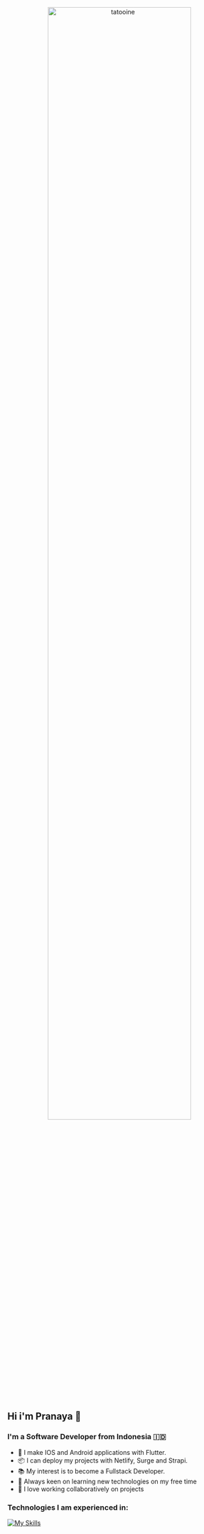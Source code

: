 <p align="center">
<img src="https://wallpapercave.com/wp/wp3071182.jpg" alt="tatooine" title="A galaxy far, far, away..." width="80%"  /> 
</p>

## Hi i'm Pranaya :wave:

### I'm a Software Developer from Indonesia :indonesia:

- :dart: I make IOS and Android applications with Flutter.
- :package: I can deploy my projects with Netlify, Surge and Strapi.
- :books: My interest is to become a Fullstack Developer.
- :mag_right: Always keen on learning new technologies on my free time
- :handshake: I love working collaboratively on projects

### Technologies I am experienced in:

  [![My Skills](https://skillicons.dev/icons?i=js,html,css,ts,react,flutter,netlify,dart,mui,spring)](https://skillicons.dev)
  


